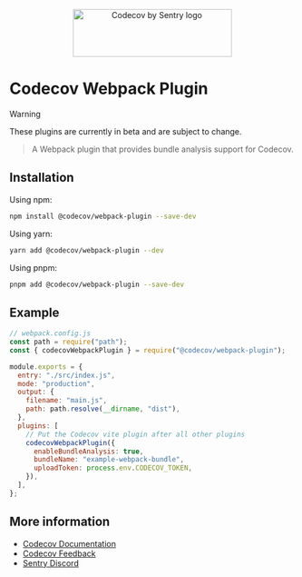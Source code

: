 <p align="center">
  <a href="https://about.codecov.io" target="_blank">
    <img src="https://about.codecov.io/wp-content/themes/codecov/assets/brand/sentry-cobranding/logos/codecov-by-sentry-logo.svg" alt="Codecov by Sentry logo" width="280" height="84">
  </a>
</p>

# Codecov Webpack Plugin

> [!WARNING]  
> These plugins are currently in beta and are subject to change.

> A Webpack plugin that provides bundle analysis support for Codecov.

## Installation

Using npm:

```bash
npm install @codecov/webpack-plugin --save-dev
```

Using yarn:

```bash
yarn add @codecov/webpack-plugin --dev
```

Using pnpm:

```bash
pnpm add @codecov/webpack-plugin --save-dev
```

## Example

```js
// webpack.config.js
const path = require("path");
const { codecovWebpackPlugin } = require("@codecov/webpack-plugin");

module.exports = {
  entry: "./src/index.js",
  mode: "production",
  output: {
    filename: "main.js",
    path: path.resolve(__dirname, "dist"),
  },
  plugins: [
    // Put the Codecov vite plugin after all other plugins
    codecovWebpackPlugin({
      enableBundleAnalysis: true,
      bundleName: "example-webpack-bundle",
      uploadToken: process.env.CODECOV_TOKEN,
    }),
  ],
};
```

## More information

- [Codecov Documentation](https://docs.codecov.com/docs)
- [Codecov Feedback](https://github.com/codecov/feedback/discussions)
- [Sentry Discord](https://discord.gg/Ww9hbqr)
